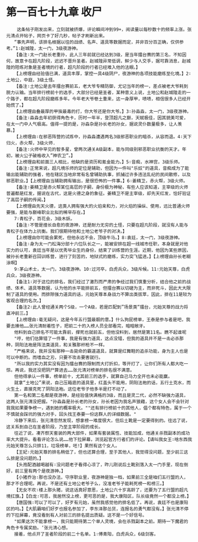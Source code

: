 # 第一百七十九章 收尸
        这条帖子刚发出来，立刻就被挤爆，评论瞬间冲到99+，阅读量以每秒数十的频率上涨。张元清点开帖子，网页卡了好几秒，帖子才刷新出来。
       “事先声明，该排名根据以往的战绩、名声、道具等数据而定，并非百分百正确，仅供参考。”1∶赵城隍，太一门，3级夜游神。
       【备注∶太一门赵长老重孙，此人三年前就已经达到3级，是当年擂台赛的第三名，不知因何，故意卡在超凡阶段，迟迟不晋升圣者。赵城隍异常低调，鲜少与人交手，据可靠消息，赵城隍的陪练对象是圣者境的行者，超凡阶段的行者已经难入他的法眼。】
       【上榜理由经验值已满，道具丰厚，掌控一具4级阴尸，夜游神的各项技能磨练至化境。】2∶土地公，中庭，3级土怪。
       【备注∶土地公是去年擂台赛前五，老大爷专精防御，尤记当年的榜一，差点被老大爷耗到脱力认输。当年排行榜前十的选手，大部分已经是圣者，某种意义上说，土地公和赵城隍走的一个路子，都在超凡阶段磨练多年。今年老大爷卷土重来，这一身厚甲，啧啧，相信很多人已经开始慌了。】
       【上榜理由叠最厚的甲挨最毒的打，你大爷还是你大爷。】3∶孙淼淼，太一门，3级夜游神。
       【备注∶淼淼去年初获得角色卡，历时一年半，登顶超凡之巅，天赋极佳，因其貌美可爱，在太一门中人气极高。值得一提的是，孙淼杂是孙长老的孙女，据说灵仆数量极多，让人羡慕。】
       【上榜理由∶在邪恶阵营的试炼中，孙淼淼遭遇两名3级邪恶职业的暗杀，从容而退。4∶天下归火，赤火帮，3级火师.
       【备注∶火师中罕见的智多星，曾两次通关A级副本，能与同级别邪恶职业抗衡的天才。年初，被火公子破格收入”神农卫”。】
       【上榜理由和前面三人相比，他缺的是资历和氪金能力。】5∶音痴，水神宫，3级乐师。
       【备注∶正常来说，超凡境乐师的定位是辅助，但因为一件叫"乐奴"的道具，音痴成为了能输出能辅助的强者，他在辖区当地非常有名曾辅助执事，抓捕过许多违法乱纪的民间散修，以及邪恶职业。】【上榜理由当辅助拥有输出，是很恐怖的一件事。】6∶姜精卫，赤火帮，3级火师。
       【备注∶姜精卫是赤火帮某位高层的子嗣，身份极为神秘，有些人应该知道，主宰级的火师普遍都是红发，据说在古代，这是火德之身的象征。姜精卫不是主宰级，却先天红发，恰好验证了高层子嗣的传闻。】
       【上榜理由先天火德，这类人拥有强大的火焰亲和力，对火焰的操纵、使用，远比普通火师要强，是能与巅峰职业比拟的稀罕存在。】
       7∶青松子，百花会，3级木妖。
       【备注∶不管是擅长自愈的夜游神，还是耐力无穷的土怪，只要在超凡阶段，就没有人能与青松子在体力上抗衡。我们很期待他和土地公老爷子的对决。】
       【上榜理由你可能会累死，但他永远不会，顶级牛马。】8∶袁廷，太一门，3级夜游神。
       【备注∶身为太一门松海分部十六位队长之一，能被安排在超一线城市任职，本身就是对他实力的认可，袁廷当年是以优秀毕业生的身份，结束了训练营的生涯。近期，他因为某些原因，被孙长老重新召回训练营，进行了刻苦的，地狱式的磨练，实力突飞猛进。】【上榜理由孙长老糊涂啊】
       9∶茅山术士，太一门，3级夜游神。10∶过河卒，白虎兵众，3级斥候。11∶元始天尊，白虎兵众，3级夜游神。
       【备注1∶对于这位的排名，我们经过了激烈而严肃的争经过我们慎重分析，结合他之前的战绩、体术、道具等数据，认为他的水平能排前五，但擂台赛以切磋为主，而非死斗，因此大大限制了道具的使用。而排除强力道具的话，元始天尊本身战力不算出类拔萃，因此，排在11是较为客观合理的名次。】
       【备注2∶此人曾经通关两个S级，一个A级，若是匹配到”场景类“擂台，元始天尊的战力将直冲前三。】
       【上榜理由∶毫无疑问，这是今年五行盟最靓的意。】什么狗屁榜单，王泰是参与者是吧，我要去揍他……张元清耐着性子，把前二十的入榜人员全部看完，暗暗敞牙。
       他料到自己排名不可能太靠前，撑死也就前五，但他没料到，居然是第11名。瞧不起谁呢
       "哼，他们估算错了一件事，我是有强力道具，这点没错，但我的道具并不是一击必杀那种，阴阳法袍是阵法类道具，和关雅那杆枪不一样。
       “严格来说，我并没有那种一击毙命的霸道道具，就算是红舞鞋的追杀功能，身为主人也是可以中断的。而嗜血之刃，只要不攻击要害就行。
       "所以我的实力其实没有因为擂台赛的限制而大打折扣，等开打了，让你们所有人都大吃一惊。再说，我还没把阴尸算进去……张元清对榜单的排名很不满意。
       但他得承认一件事，榜单前十，尤其前三的选手，就算自己马力全开也未必能赢。
       就拿“土地公”来说，自己压箱底的道具里，红盖头不能用，阴阳法袍的话，五行土克水，而火生土，直接克死了阴阳法袍。这位老爷子他多半是打不动了。
       第一名和第二名都是夜游神，是经验值快满格的3级，而且是灵二代，必然不缺强力道具，这两人张元清没把握。"孙淼淼是孙长老的孙女，孙长老因为我名声狼藉，这个女人会不会针对我我如果要争榜一，遇到她的概率极大。""还有排行榜前十的其他人，倡个都有特色，属于一个不慎就会踩坑的强力对手，回头找王泰要一份这群人的详细数据。"
       冷静下来后，张元清忽然发现，想拿榜一难度很大，但后土靴是一定要得到的。往远了说，这关系到自己在圣者阶段，乃至主宰阶段的成长。
       往近了说，凑齐祭天套装的两大部件，如果有套装属性、技能加成，他通关杀戮副本的成功率大大提升。看看评论怎么说……他下拉屏幕，浏览起官方行者们的评论。【请叫我女王∶啥东西我元始天尊怎么只排11，垃圾榜单，呸!】果然有这个女人。
       【王妃∶元始天尊的排名稍低了，但也还算合理，至于其他人，我觉得没问题，至少前三这么排是没问题的。】
       【头孢配酒越喝越有∶没问题老子看得心凉了，昨儿刚说后土靴别落入太一门手里，现在倒好，前三里有两个是夜游神。】
       【小猪乔治∶那也没办法，守序职业里，夜游神是独一档，如果前三全是咱们五行盟的人，那才不合理呢。再说，不是还有土地公老爷子么，没准老爷子能耗死榜一和榜三。】
       【无女不欢∶楼上那头猪，说这话真好意思，土地公六十岁高龄了，还要为了五行盟的超凡境扛旗。】【白龙∶可恶，我居然没上榜，更可恶的是，我大康阳区，队长级竟然一个都没上榜。】
       【唐国强∶可以了可以了，好歹有元始，虽然我感觉他的排名低了。再说，袁廷不也是康阳区的吗。】【大肌霸咱们好歹也报名参加了，李东泽那怂货，连报名的勇气都没有。】张元清不停的下拉屏幕，竟没看到有人对前三的排名提出质疑。这不是一个好信号。
       "如果这次不能拿榜一，我只能期待第二个单人灵境，会在杀戮副本之前。期待一下魔君的角色卡专属奖励。‘张元清心想。
       接着，他点开了圣者阶段的前二十名单。1∶傅青阳，白虎兵众，6级剑客。